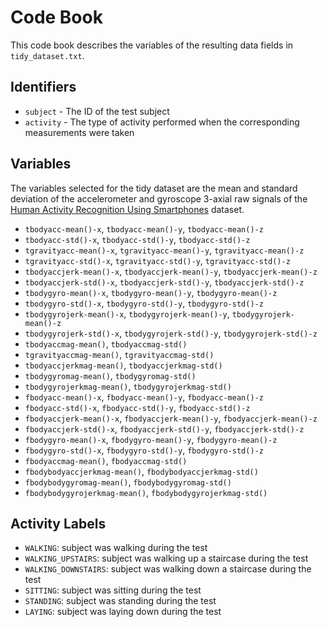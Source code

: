 # Code Book

This code book describes the variables of the resulting data fields in `tidy_dataset.txt`.

## Identifiers

* `subject` - The ID of the test subject
* `activity` - The type of activity performed when the corresponding measurements were taken

## Variables
The variables selected for the tidy dataset are the mean and standard deviation of the accelerometer and gyroscope 3-axial raw signals of the [Human Activity Recognition Using Smartphones](http://archive.ics.uci.edu/ml/datasets/Human+Activity+Recognition+Using+Smartphones) dataset.

* `tbodyacc-mean()-x`, `tbodyacc-mean()-y`, `tbodyacc-mean()-z`
* `tbodyacc-std()-x`, `tbodyacc-std()-y`, `tbodyacc-std()-z`
* `tgravityacc-mean()-x`, `tgravityacc-mean()-y`, `tgravityacc-mean()-z`
* `tgravityacc-std()-x`, `tgravityacc-std()-y`, `tgravityacc-std()-z`
* `tbodyaccjerk-mean()-x`, `tbodyaccjerk-mean()-y`, `tbodyaccjerk-mean()-z`
* `tbodyaccjerk-std()-x`, `tbodyaccjerk-std()-y`, `tbodyaccjerk-std()-z`
* `tbodygyro-mean()-x`, `tbodygyro-mean()-y`, `tbodygyro-mean()-z`
* `tbodygyro-std()-x`, `tbodygyro-std()-y`, `tbodygyro-std()-z`
* `tbodygyrojerk-mean()-x`, `tbodygyrojerk-mean()-y`, `tbodygyrojerk-mean()-z`
* `tbodygyrojerk-std()-x`, `tbodygyrojerk-std()-y`, `tbodygyrojerk-std()-z`
* `tbodyaccmag-mean()`, `tbodyaccmag-std()`
* `tgravityaccmag-mean()`, `tgravityaccmag-std()`
* `tbodyaccjerkmag-mean()`, `tbodyaccjerkmag-std()`
* `tbodygyromag-mean()`, `tbodygyromag-std()`
* `tbodygyrojerkmag-mean()`, `tbodygyrojerkmag-std()`
* `fbodyacc-mean()-x`, `fbodyacc-mean()-y`, `fbodyacc-mean()-z`
* `fbodyacc-std()-x`, `fbodyacc-std()-y`, `fbodyacc-std()-z`
* `fbodyaccjerk-mean()-x`, `fbodyaccjerk-mean()-y`, `fbodyaccjerk-mean()-z`
* `fbodyaccjerk-std()-x`, `fbodyaccjerk-std()-y`, `fbodyaccjerk-std()-z`
* `fbodygyro-mean()-x`, `fbodygyro-mean()-y`, `fbodygyro-mean()-z`
* `fbodygyro-std()-x`, `fbodygyro-std()-y`, `fbodygyro-std()-z`
* `fbodyaccmag-mean()`, `fbodyaccmag-std()`
* `fbodybodyaccjerkmag-mean()`, `fbodybodyaccjerkmag-std()`
* `fbodybodygyromag-mean()`, `fbodybodygyromag-std()`
* `fbodybodygyrojerkmag-mean()`, `fbodybodygyrojerkmag-std()`

## Activity Labels

* `WALKING`: subject was walking during the test
* `WALKING_UPSTAIRS`: subject was walking up a staircase during the test
* `WALKING_DOWNSTAIRS`: subject was walking down a staircase during the test
* `SITTING`: subject was sitting during the test
* `STANDING`: subject was standing during the test
* `LAYING`: subject was laying down during the test
